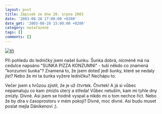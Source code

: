 ```yaml
---
layout: post
title: Zápisek ze dne 28. srpna 2003
date: '2003-08-28 17:00:00 +0200'
date_gmt: '2003-08-28 15:00:00 +0200'
category: nezařazené
tags: []
comments: []
---
```

<p>
<div >  <a href="%base_url%/assets/old-images/tri.jpg"><img alt="tři" src="%base_url%/assets/old-images/tri.jpg"></a>  </div>
<p>Při pohledu do ledničky jsem našel šunku. Šunka dobrá, nicméně má na cedulce napsáno "SUNKA PIZZA KONZUMNI" -  tuší někdo co znamená "konzumní šunka"? Znamená to, že jsem doteď jedl šunky, které se nedaly jíst? Nebo  že mi ta šunka vyžere ledničku? Nechápu to.</p>
<p>Večer jsem s hrůzou zjistil, že je už čtvrtek. Čtvrtek! A já si vůbec nepamatuju co kam zmizlo úterý a středa!  Vůbec netuším, kam mi tyhle dny zmizly. Divné. Asi jsem se hodně vyspal a nikdo mi o tom nechce říct. Nebo že by  díra v časoprostoru v mém pokoji? Divné, moc divné. Asi budu muset poslat mejla Dänikenovi ;).</p>
